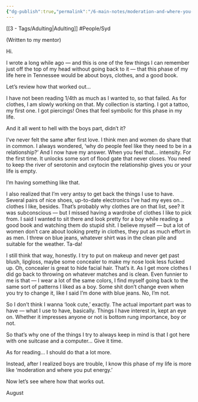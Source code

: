 ```yaml
---
{"dg-publish":true,"permalink":"/6-main-notes/moderation-and-where-you-put-your-energy/"}
---
```


[[3 - Tags/Adulting\|Adulting]] #People/Syd 

(Written to my mentor)

Hi.


I wrote a long while ago — and this is one of the few things I can remember just off the top of my head without going back to it — that this phase of my life here in Tennessee would be about boys, clothes, and a good book. 

Let’s review how that worked out…

I have not been reading 1/4th as much as I wanted to, so that failed. As for clothes, I am slowly working on that. My collection is starting. I got a tattoo, my first one. I got piercings! Ones that feel symbolic for this phase in my life. 

And it all went to hell with the boys part, didn’t it?

I’ve never felt the same after first love. I think men and women do share that in common. I always wondered, ‘why do people feel like they need to be in a relationship?’ And I now have my answer. When you feel that… intensity. For the first time. It unlocks some sort of flood gate that never closes. You need to keep the river of serotonin and oxytocin the relationship gives you or your life is empty. 

I’m having something like that.


I also realized that I’m very antsy to get back the things I use to have. Several pairs of nice shoes, up-to-date electronics I’ve had my eyes on… clothes I like, besides. That’s probably why clothes are on that list, see? It was subconscious — but I missed having a wardrobe of clothes I like to pick from. I said I wanted to sit there and look pretty for a boy while reading a good book and watching them do stupid shit. I believe myself — but a lot of women don’t care about looking pretty in clothes, they put as much effort in as men. I threw on blue jeans, whatever shirt was in the clean pile and suitable for the weather. Ta-da! 

I still think that way, honestly. I try to put on makeup and never get past blush, lipgloss, maybe some concealer to make my nose look less fucked up. Oh, concealer is great to hide facial hair. That’s it. As I get more clothes I did go back to throwing on whatever matches and is clean. Even funnier to me is that — I wear a lot of the same colors, I find myself going back to the same sort of patterns I liked as a boy. Some shit don’t change even when you try to change it, like I said I’m done with blue jeans. No, I’m not.

So I don’t think I wanna ‘look cute,’ exactly. The actual important part was to have — what I use to have, basically. Things I have interest in, kept an eye on. Whether it impresses anyone or not is bottom rung importance, boy or not. 

So that’s why one of the things I try to always keep in mind is that I got here with one suitcase and a computer… Give it time. 


As for reading… I should do that a lot more. 

Instead, after I realized boys are trouble, I know this phase of my life is more like ‘moderation and where you put energy.’

Now let’s see where how that works out.


August